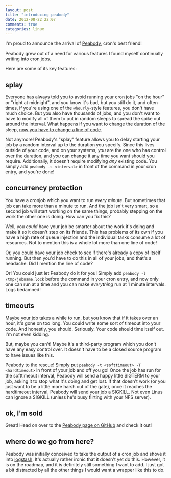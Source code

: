 ```yaml
---
layout: post
title: "introducing peabody"
date: 2012-08-22 22:07
comments: true
categories: linux
---
```


I'm proud to announce the arrival of [Peabody][peabody], cron's best friend!

Peabody grew out of a need for various features I found myself continually writing into cron jobs.

Here are some of its key features:

## splay

Everyone has always told you to avoid running your cron jobs "on the hour" or "right at midnight", and you know it's bad, but you still do it, and often times, if you're using one of the `@hourly`-style features, you don't have much choice.
But you also have thousands of jobs, and you don't want to have to modify all of them to put in random sleeps to spread the spike out around the interval.
What happens if you want to change the duration of the sleep, [now you have to change a line of code][6days1line].

Not anymore!
Peabody's "splay" feature allows you to delay starting your job by a random interval up to the duration you specify.
Since this lives outside of your code, and on your systems, *you* are the one who has control over the duration, and *you* can change it any time you want should you require.
Additionally, it doesn't require modifying *any* existing code. You simply add `peabody -s <interval>` in front of the command in your cron entry, and you're done!

## concurrency protection

You have a cronjob which you want to run *every minute*.
But sometimes that job can take more than a minute to run.
And the job isn't very smart, so a second job will start working on the same things, probably stepping on the work the other one is doing.
How can you fix this?

Well, you *could* have your job be smarter about the work it's doing and make it so it doesn't step on its friends.
This has problems of its own if you have a high rate of queue injection and the individual tasks consume a lot of resources.
Not to mention this is a whole lot more than one line of code!

Or, you could have your job check to see if there's already a copy of itself running.
But then you'd have to do this in all of your jobs, and that's a headache.
Did I mention the line of code?

Or!
You could just let Peabody do it for you!
Simply add `peabody -l /tmp/jobname.lock` before the command in your cron entry, and now only one can run at a time and you can make *everything* run at 1 minute intervals.
Logs bedamned!

## timeouts

Maybe your job takes a while to run, but you know that if it takes over an hour, it's gone on too long.
You could write some sort of timeout into your code.
And honestly, you should.
Seriously.
Your code should time itself out.
I'm not even kidding.

But, maybe you can't!
Maybe it's a third-party program which you don't have any easy control over.
It doesn't have to be a closed source program to have issues like this.

Peabody to the rescue!
Simply put `peabody -t <softtimeout> -T <hardtimeout>` in front of your job and off you go!
Once the job has run for the softtimeout interval, Peabody will send a happy little SIGTERM to your job, asking it to stop what it's doing and get lost.
If that doesn't work (or you just want to be a little more harsh out of the gate), once it reaches the hardtimeout interval, Peabody will send your job a SIGKILL.
Not even Linus can ignore a SIGKILL (unless he's busy flirting with your NFS server).

## ok, I'm sold

Great! Head on over to the [Peabody page on GitHub][peabody] and check it out!

## where do we go from here?

Peabody was initially conceived to take the output of a cron job and shove it into [logstash][logstash].
It's actually rather ironic that it doesn't yet do this.
However, it is on the roadmap, and it is definitely still something I want to add.
I just got a bit distracted by all the other things I would want a wrapper like this to do.



[6days1line]: http://edweissman.com/it-takes-6-days-to-change-1-line-of-code "I'd rather sit through 2girls1cup"
[peabody]: https://github.com/gorillanation/peabody "Peabody, cron's best friend!"
[logstash]: http://logstash.net/ "logstash, the log stasher"
